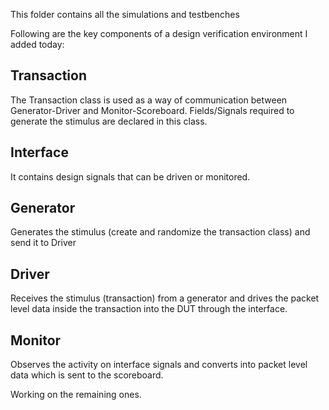 This folder contains all the simulations and testbenches

Following are the key components of a design verification environment I added today:

## Transaction
The Transaction class is used as a way of communication between Generator-Driver and Monitor-Scoreboard. Fields/Signals required to generate the stimulus are declared in this class.

## Interface
It contains design signals that can be driven or monitored.

## Generator
Generates the stimulus (create and randomize the transaction class) and send it to Driver


## Driver
Receives the stimulus (transaction) from a generator and drives the packet level data inside the transaction into the DUT through the interface.

## Monitor
Observes the activity on interface signals and converts into packet level data which is sent to the scoreboard.


Working on the remaining ones.
